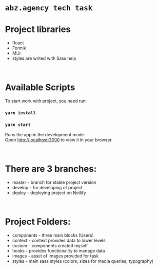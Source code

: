 # `abz.agency tech task`

# Project libraries
<ul>
    <li>React</li>
    <li>Formik</li>
    <li>MUI</li>
    <li>styles are writed with Sass help</li>
</ul>

<br/>

# Available Scripts

To start work with project, you need run:

### `yarn install`
### `yarn start`

Runs the app in the development mode.\
Open [http://localhost:3000](http://localhost:3000) to view it in your browser.

<br/>

# There are 3 branches:
<ul>
    <li>master - branch for stable project version</li>
    <li>develop - for developing of project</li>
    <li>deploy - deploying project on Netlify</li>
</ul>

<br/>

# Project Folders:
<ul>
    <li>components - three main blocks (Users)</li>
    <li>context - context provides data to lower levels</li>
    <li>custom - components created myself</li>
    <li>hooks - provides functionality to manage data</li>
    <li>images - asset of images provided for task</li>
    <li>
        styles - main sass styles (colors, sizes for media queries, typography)
    </li>
</ul>
